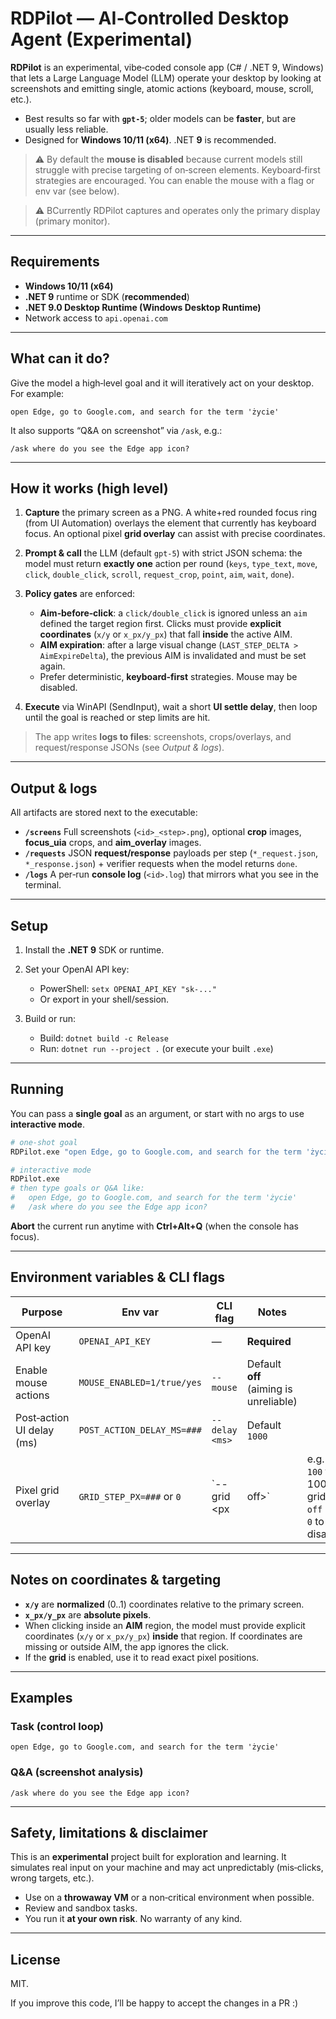 ﻿# RDPilot — AI‑Controlled Desktop Agent (Experimental)

**RDPilot** is an experimental, vibe‑coded console app (C# / .NET 9, Windows) that lets a Large Language Model (LLM) operate your desktop by looking at screenshots and emitting single, atomic actions (keyboard, mouse, scroll, etc.).

* Best results so far with **`gpt-5`**; older models can be **faster**, but are usually less reliable.
* Designed for **Windows 10/11 (x64)**. .NET **9** is recommended.

> ⚠️ By default the **mouse is disabled** because current models still struggle with precise targeting of on‑screen elements. Keyboard‑first strategies are encouraged. You can enable the mouse with a flag or env var (see below).

> ⚠️ BCurrently RDPilot captures and operates only the primary display (primary monitor).

---

## Requirements

* **Windows 10/11 (x64)**
* **.NET 9** runtime or SDK (**recommended**)
* **.NET 9.0 Desktop Runtime (Windows Desktop Runtime)**
* Network access to `api.openai.com`

---

## What can it do?

Give the model a high‑level goal and it will iteratively act on your desktop. For example:

```
open Edge, go to Google.com, and search for the term 'życie'
```

It also supports “Q\&A on screenshot” via `/ask`, e.g.:

```
/ask where do you see the Edge app icon?
```
---

## How it works (high level)

1. **Capture** the primary screen as a PNG. A white+red rounded focus ring (from UI Automation) overlays the element that currently has keyboard focus. An optional pixel **grid overlay** can assist with precise coordinates.
2. **Prompt & call** the LLM (default `gpt-5`) with strict JSON schema: the model must return **exactly one** action per round (`keys`, `type_text`, `move`, `click`, `double_click`, `scroll`, `request_crop`, `point`, `aim`, `wait`, `done`).
3. **Policy gates** are enforced:

   * **Aim‑before‑click**: a `click/double_click` is ignored unless an `aim` defined the target region first. Clicks must provide **explicit coordinates** (`x/y` or `x_px/y_px`) that fall **inside** the active AIM.
   * **AIM expiration**: after a large visual change (`LAST_STEP_DELTA > AimExpireDelta`), the previous AIM is invalidated and must be set again.
   * Prefer deterministic, **keyboard‑first** strategies. Mouse may be disabled.
4. **Execute** via WinAPI (SendInput), wait a short **UI settle delay**, then loop until the goal is reached or step limits are hit.

> The app writes **logs to files**: screenshots, crops/overlays, and request/response JSONs (see *Output & logs*).

---

## Output & logs

All artifacts are stored next to the executable:

* **`/screens`**
  Full screenshots (`<id>_<step>.png`), optional **crop** images, **focus\_uia** crops, and **aim\_overlay** images.
* **`/requests`**
  JSON **request/response** payloads per step (`*_request.json`, `*_response.json`) + verifier requests when the model returns `done`.
* **`/logs`**
  A per‑run **console log** (`<id>.log`) that mirrors what you see in the terminal.

---

## Setup

1. Install the **.NET 9** SDK or runtime.
2. Set your OpenAI API key:

   * PowerShell: `setx OPENAI_API_KEY "sk-..."`
   * Or export in your shell/session.
3. Build or run:

   * Build: `dotnet build -c Release`
   * Run:   `dotnet run --project .`  (or execute your built `.exe`)

---

## Running

You can pass a **single goal** as an argument, or start with no args to use **interactive mode**.

```bash
# one‑shot goal
RDPilot.exe "open Edge, go to Google.com, and search for the term 'życie'"

# interactive mode
RDPilot.exe
# then type goals or Q&A like:
#   open Edge, go to Google.com, and search for the term 'życie'
#   /ask where do you see the Edge app icon?
```

**Abort** the current run anytime with **Ctrl+Alt+Q** (when the console has focus).

---

## Environment variables & CLI flags

| Purpose                    | Env var                    | CLI flag          | Notes                                  |                                                     |
| -------------------------- | -------------------------- | ----------------- | -------------------------------------- | --------------------------------------------------- |
| OpenAI API key             | `OPENAI_API_KEY`           | —                 | **Required**                           |                                                     |
| Enable mouse actions       | `MOUSE_ENABLED=1/true/yes` | `--mouse`         | Default **off** (aiming is unreliable) |                                                     |
| Post‑action UI delay (ms)  | `POST_ACTION_DELAY_MS=###` | `--delay <ms>`    | Default `1000`                         |                                                     |
| Pixel grid overlay         | `GRID_STEP_PX=###` or `0`  | \`--grid \<px     | off>\`                                 | e.g. `100` for 100‑px grid; `off` or `0` to disable |

---

## Notes on coordinates & targeting

* **`x/y`** are **normalized** (0..1) coordinates relative to the primary screen.
* **`x_px/y_px`** are **absolute pixels**.
* When clicking inside an **AIM** region, the model must provide explicit coordinates (`x/y` or `x_px/y_px`) **inside** that region. If coordinates are missing or outside AIM, the app ignores the click.
* If the **grid** is enabled, use it to read exact pixel positions.

---

## Examples

### Task (control loop)

```
open Edge, go to Google.com, and search for the term 'życie'
```

### Q\&A (screenshot analysis)

```
/ask where do you see the Edge app icon?
```

---

## Safety, limitations & disclaimer

This is an **experimental** project built for exploration and learning. It simulates real input on your machine and may act unpredictably (mis‑clicks, wrong targets, etc.).

* Use on a **throwaway VM** or a non‑critical environment when possible.
* Review and sandbox tasks.
* You run it **at your own risk**. No warranty of any kind.

---

## License

MIT.

If you improve this code, I’ll be happy to accept the changes in a PR :)

